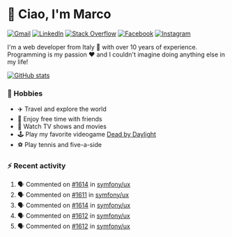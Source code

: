 # 👋 Ciao, I'm Marco

[![Gmail](https://img.shields.io/badge/Gmail-%23BB001B?style=flat-square&logo=gmail&logoColor=white)](mailto:gremo1982@gmail.com)
[![LinkedIn](https://img.shields.io/badge/LinkedIn-%230e76a8?style=flat-square&logo=linkedin)](https://www.linkedin.com/in/marco-polichetti)
[![Stack Overflow](https://img.shields.io/stackexchange/stackoverflow/r/220180?style=flat&logo=stackoverflow&label=Stack%20Overflow&color=%23F47F24)](https://stackoverflow.com/users/220180)
[![Facebook](https://img.shields.io/badge/-Facebook-%234267B2?style=flat-square&logo=facebook&logoColor=white)](https://www.facebook.com/marco.poliketti)
[![Instagram](https://img.shields.io/badge/-Instagram-%23C13584?style=flat-square&logo=instagram&logoColor=white)](https://www.instagram.com/marco.gremo)

I'm a web developer from Italy 🍕 with over 10 years of experience. Programming is my passion ❤️ and I couldn't imagine doing anything else in my life!

[![GitHub stats](https://github-readme-stats.vercel.app/api?username=gremo&show_icons=true&rank_icon=github&theme=transparent)](https://github.com/anuraghazra/github-readme-stats)

### 📅 Hobbies

- ✈️ Travel and explore the world
- 🍻 Enjoy free time with friends
- 🎥 Watch TV shows and movies
- 🕹️ Play my favorite videogame [Dead by Daylight](https://deadbydaylight.com)
- ⚽ Play tennis and five-a-side

### ⚡ Recent activity

<!--START_SECTION:activity-->
1. 🗣 Commented on [#1614](https://github.com/symfony/ux/issues/1614#issuecomment-1992472733) in [symfony/ux](https://github.com/symfony/ux)
2. 🗣 Commented on [#1611](https://github.com/symfony/ux/issues/1611#issuecomment-1992435407) in [symfony/ux](https://github.com/symfony/ux)
3. 🗣 Commented on [#1614](https://github.com/symfony/ux/issues/1614#issuecomment-1992410634) in [symfony/ux](https://github.com/symfony/ux)
4. 🗣 Commented on [#1612](https://github.com/symfony/ux/issues/1612#issuecomment-1992394764) in [symfony/ux](https://github.com/symfony/ux)
5. 🗣 Commented on [#1612](https://github.com/symfony/ux/issues/1612#issuecomment-1992381252) in [symfony/ux](https://github.com/symfony/ux)
<!--END_SECTION:activity-->
